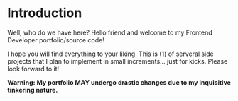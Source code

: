 # Introduction
Well, who do we have here? Hello friend and welcome to my Frontend Developer portfolio/source code!

I hope you will find everything to your liking. This is (1) of serveral side projects that I plan to implement in small increments... just for kicks. Please look forward to it! 

**Warning: My portfolio MAY undergo drastic changes due to my inquisitive tinkering nature.**

